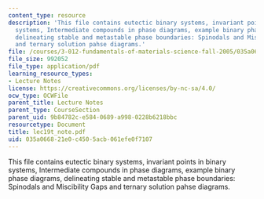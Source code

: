 ```yaml
---
content_type: resource
description: 'This file contains eutectic binary systems, invariant points in binary
  systems, Intermediate compounds in phase diagrams, example binary phase diagrams,
  delineating stable and metastable phase boundaries: Spinodals and Miscibility Gaps
  and ternary solution pahse diagrams.'
file: /courses/3-012-fundamentals-of-materials-science-fall-2005/035a066821e0c4505acb061efe0f7107_lec19t_note.pdf
file_size: 992052
file_type: application/pdf
learning_resource_types:
- Lecture Notes
license: https://creativecommons.org/licenses/by-nc-sa/4.0/
ocw_type: OCWFile
parent_title: Lecture Notes
parent_type: CourseSection
parent_uid: 9b84782c-e584-0689-a998-0228b6218bbc
resourcetype: Document
title: lec19t_note.pdf
uid: 035a0668-21e0-c450-5acb-061efe0f7107
---
```

This file contains eutectic binary systems, invariant points in binary systems, Intermediate compounds in phase diagrams, example binary phase diagrams, delineating stable and metastable phase boundaries: Spinodals and Miscibility Gaps and ternary solution pahse diagrams.